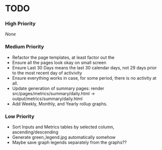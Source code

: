# TODO

### High Priority
_None_

### Medium Priority
- Refactor the page templates, at least factor out the <head>
- Ensure all the pages look okay on small screen
- Ensure Last 30 Days means the last 30 calendar days, not 29 days prior to the most recent day of activivity
- Ensure everything works in case, for some period, there is no activity at all.
- Update generation of summary pages: render src/pages/metrics/summary/daily.html -> output/metrics/summary/daily.html
- Add Weekly, Monthly, and Yearly rollup graphs.

### Low Priority
- Sort Inputs and Metrics tables by selected column, ascending/descending
- Generate green_legend.jpg automatically somehow
- Maybe save graph legends separately from the graphs??